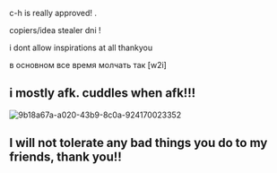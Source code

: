 c-h is really approved! .

copiers/idea stealer dni !

i dont allow inspirations at all thankyou

в основном все время молчать так [w2i]

i mostly afk. cuddles when afk!!!
-
  
![9b18a67a-a020-43b9-8c0a-924170023352](https://github.com/user-attachments/assets/5fdc0824-3826-43ea-bcfa-1d4f5ac63278)


I will not tolerate any bad things you do to my friends, thank you!!
---
